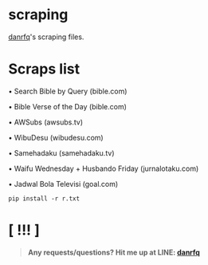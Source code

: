 # scraping
[danrfq](https://instagram.com/danrfq)'s scraping files.

# Scraps list
• Search Bible by Query (bible.com)

• Bible Verse of the Day (bible.com)

• AWSubs (awsubs.tv)

• WibuDesu (wibudesu.com)

• Samehadaku (samehadaku.tv)

• Waifu Wednesday + Husbando Friday (jurnalotaku.com)

• Jadwal Bola Televisi (goal.com)
```
pip install -r r.txt
```

# [ !!! ]
> **Any requests/questions? Hit me up at LINE: [danrfq](https://line.me/R/ti/p/~danrfq)**
